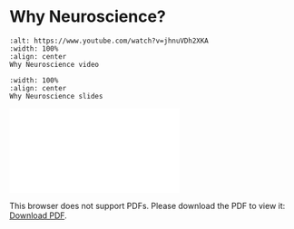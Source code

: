# Why Neuroscience?

```{iframe} https://www.youtube.com/watch?v=jhnuVDh2XKA
:alt: https://www.youtube.com/watch?v=jhnuVDh2XKA
:width: 100%
:align: center
Why Neuroscience video
```

```{iframe} https://github.com/neuro4ml/neuro4ml-beta.github.io/blob/main/w0/W0-V0-why-neuroscience.pdf
:width: 100%
:align: center
Why Neuroscience slides
```

<object data="W0-V0-why-neuroscience.pdf" type="application/pdf" width="700px" height="700px">
    <embed src="W0-V0-why-neuroscience.pdf">
        <p>This browser does not support PDFs. Please download the PDF to view it: <a href="https://github.com/neuro4ml/neuro4ml-beta.github.io/blob/main/w0/W0-V0-why-neuroscience.pdf">Download PDF</a>.</p>
    </embed>
</object>
